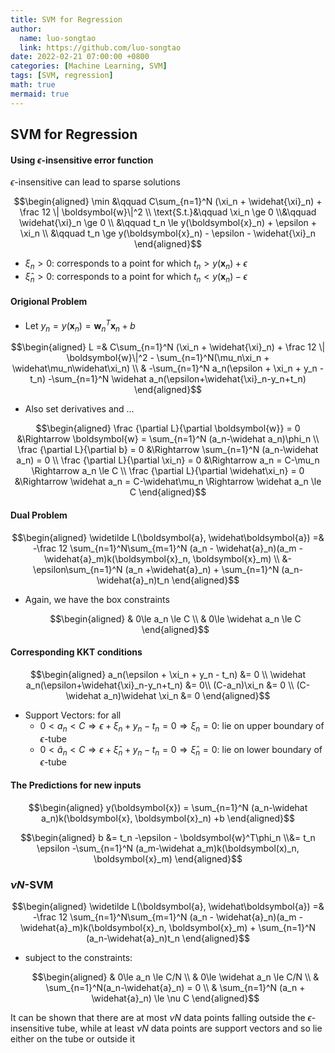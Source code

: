 ```yaml
---
title: SVM for Regression
author:
  name: luo-songtao
  link: https://github.com/luo-songtao
date: 2022-02-21 07:00:00 +0800
categories: [Machine Learning, SVM]
tags: [SVM, regression]
math: true
mermaid: true
---
```


## SVM for Regression

#### Using $\epsilon$-insensitive error function

$\epsilon$-insensitive can lead to sparse solutions

$$\begin{aligned} \min &\qquad C\sum_{n=1}^N (\xi_n + \widehat{\xi}_n) + \frac 12 \| \boldsymbol{w}\|^2 \\ \text{S.t.}&\qquad \xi_n \ge 0 \\&\qquad \widehat{\xi}_n \ge 0 \\ &\qquad t_n \le y(\boldsymbol{x}_n) + \epsilon + \xi_n \\ &\qquad t_n \ge y(\boldsymbol{x}_n) - \epsilon - \widehat{\xi}_n \end{aligned}$$

- $\xi_n > 0$: corresponds to a point for which $t_n \gt y(\boldsymbol{x}_n) + \epsilon$
- $\widehat\xi_n > 0$: corresponds to a point for which $t_n \lt y(\boldsymbol{x}_n) - \epsilon$

#### Origional Problem

- Let $y_n = y(\boldsymbol{x}_n) = \boldsymbol{w}_n^T\boldsymbol{x}_n + b$

$$\begin{aligned} L =& C\sum_{n=1}^N (\xi_n + \widehat{\xi}_n) + \frac 12 \| \boldsymbol{w}\|^2 - \sum_{n=1}^N(\mu_n\xi_n + \widehat\mu_n\widehat\xi_n) \\ & -\sum_{n=1}^N a_n(\epsilon + \xi_n + y_n - t_n) -\sum_{n=1}^N \widehat a_n(\epsilon+\widehat{\xi}_n-y_n+t_n)  \end{aligned}$$

- Also set derivatives and ...

$$\begin{aligned} \frac {\partial L}{\partial \boldsymbol{w}} = 0 &\Rightarrow  \boldsymbol{w} = \sum_{n=1}^N (a_n-\widehat a_n)\phi_n \\ \frac {\partial L}{\partial b} = 0 &\Rightarrow \sum_{n=1}^N (a_n-\widehat a_n) = 0 \\ \frac {\partial L}{\partial \xi_n} = 0 &\Rightarrow a_n = C-\mu_n  \Rightarrow a_n \le C  \\ \frac {\partial L}{\partial \widehat\xi_n} = 0 &\Rightarrow \widehat a_n = C-\widehat\mu_n  \Rightarrow \widehat a_n \le C  \end{aligned}$$

#### Dual Problem

$$\begin{aligned} \widetilde L(\boldsymbol{a}, \widehat\boldsymbol{a}) =& -\frac 12 \sum_{n=1}^N\sum_{m=1}^N (a_n - \widehat{a}_n)(a_m - \widehat{a}_m)k(\boldsymbol{x}_n, \boldsymbol{x}_m) \\ &- \epsilon\sum_{n=1}^N (a_n +\widehat{a}_n) + \sum_{n=1}^N (a_n-\widehat{a}_n)t_n  \end{aligned}$$

- Again, we have the box constraints

    $$\begin{aligned} & 0\le a_n \le C \\ & 0\le \widehat a_n \le C \end{aligned}$$

#### Corresponding KKT conditions

$$\begin{aligned} a_n(\epsilon + \xi_n + y_n - t_n) &= 0 \\ \widehat a_n(\epsilon+\widehat{\xi}_n-y_n+t_n) &= 0\\ (C-a_n)\xi_n &= 0 \\ (C-\widehat a_n)\widehat \xi_n &= 0 \end{aligned}$$

- Support Vectors: for all 
  - $0\lt a_n \lt C\Rightarrow \epsilon + \xi_n + y_n - t_n = 0 \Rightarrow \xi_n = 0$: lie on upper boundary of $\epsilon$-tube
  - $0\lt \widehat a_n \lt C \Rightarrow \epsilon + \widehat\xi_n + y_n - t_n = 0 \Rightarrow \widehat\xi_n = 0$: lie on lower boundary of $\epsilon$-tube

#### The Predictions for new inputs

$$\begin{aligned} y(\boldsymbol{x}) = \sum_{n=1}^N (a_n-\widehat a_n)k(\boldsymbol{x}, \boldsymbol{x}_n) +b \end{aligned}$$

$$\begin{aligned} b &= t_n -\epsilon - \boldsymbol{w}^T\phi_n \\&= t_n \epsilon -\sum_{n=1}^N (a_m-\widehat a_m)k(\boldsymbol(x)_n, \boldsymbol{x}_m) \end{aligned}$$

### $\nu N$-SVM

$$\begin{aligned} \widetilde L(\boldsymbol{a}, \widehat\boldsymbol{a}) =& -\frac 12 \sum_{n=1}^N\sum_{m=1}^N (a_n - \widehat{a}_n)(a_m - \widehat{a}_m)k(\boldsymbol{x}_n, \boldsymbol{x}_m) + \sum_{n=1}^N (a_n-\widehat{a}_n)t_n  \end{aligned}$$

- subject to the constraints:

    $$\begin{aligned} & 0\le a_n \le C/N \\ & 0\le \widehat a_n \le C/N \\ & \sum_{n=1}^N(a_n-\widehat{a}_n) = 0 \\ & \sum_{n=1}^N (a_n + \widehat{a}_n) \le \nu C \end{aligned}$$

It can be shown that there are at most $\nu N$ data points falling outside the $\epsilon$-insensitive tube, while at least $\nu N$ data points are support vectors and so lie either on the tube or outside it
